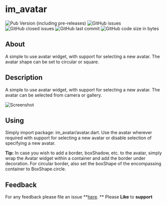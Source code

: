 # im_avatar

![Pub Version (including pre-releases)](https://img.shields.io/pub/v/im_avatar?include_prereleases)
![GitHub issues](https://img.shields.io/github/issues-raw/imujtaba8488/im_avatar)
![GitHub closed issues](https://img.shields.io/github/issues-closed-raw/imujtaba8488/im_avatar)
![GitHub last commit](https://img.shields.io/github/last-commit/imujtaba8488/im_avatar)
![GitHub code size in bytes](https://img.shields.io/github/languages/code-size/imujtaba8488/im_avatar)

## About

A simple to use avatar widget, with support for selecting a new avatar. The avatar
shape can be set to circular or square.

## Description

A simple to use avatar widget, with support for selecting a new avatar. The avatar
can be selected from camera or gallery.

![Screenshot](https://github.com/imujtaba8488/package_im_avatar/blob/master/showcase/avatar_01.gif)

## Using

Simply import package: im_avatar/avatar.dart. Use the avatar wherever required
with support for selecting a new avatar or disable selection of specifying a new
avatar.

__Tip:__ In case you wish to add a border, boxShadow, etc. to the avatar, simply
wrap the Avatar widget within a container and add the border under decoration.
For circular border, also set the boxShape of the encompassing container to
BoxShape.circle.

## Feedback

For any feedback please file an issue **[here](https://github.com/imujtaba8488/im_avatar/issues).
** Please **Like** to **support**
